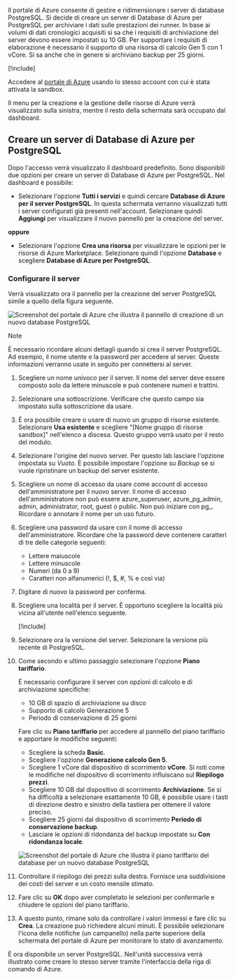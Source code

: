 Il portale di Azure consente di gestire e ridimensionare i server di database PostgreSQL. Si decide di creare un server di Database di Azure per PostgreSQL per archiviare i dati sulle prestazioni dei runner. In base ai volumi di dati cronologici acquisiti si sa che i requisiti di archiviazione del server devono essere impostati su 10 GB. Per supportare i requisiti di elaborazione è necessario il supporto di una risorsa di calcolo Gen 5 con 1 vCore. Si sa anche che in genere si archiviano backup per 25 giorni.

[!include[](../../../includes/azure-sandbox-activate.md)]

Accedere al [portale di Azure](https://portal.azure.com/learn.docs.microsoft.com?azure-portal=true) usando lo stesso account con cui è stata attivata la sandbox.

Il menu per la creazione e la gestione delle risorse di Azure verrà visualizzato sulla sinistra, mentre il resto della schermata sarà occupato dal dashboard.

## <a name="create-an-azure-database-for-postgresql-server"></a>Creare un server di Database di Azure per PostgreSQL

Dopo l'accesso verrà visualizzato il dashboard predefinito. Sono disponibili due opzioni per creare un server di Database di Azure per PostgreSQL. Nel dashboard è possibile:

- Selezionare l'opzione **Tutti i servizi** e quindi cercare **Database di Azure per il server PostgreSQL**. In questa schermata verranno visualizzati tutti i server configurati già presenti nell'account. Selezionare quindi **Aggiungi** per visualizzare il nuovo pannello per la creazione del server.

**oppure**

- Selezionare l'opzione **Crea una risorsa** per visualizzare le opzioni per le risorse di Azure Marketplace. Selezionare quindi l'opzione **Database** e scegliere **Database di Azure per PostgreSQL**.

### <a name="configure-the-server"></a>Configurare il server

Verrà visualizzato ora il pannello per la creazione del server PostgreSQL simile a quello della figura seguente.

![Screenshot del portale di Azure che illustra il pannello di creazione di un nuovo database PostgreSQL](../media/4-create-blade.png)

> [!NOTE]
> È necessario ricordare alcuni dettagli quando si crea il server PostgreSQL. Ad esempio, il nome utente e la password per accedere al server. Queste informazioni verranno usate in seguito per connettersi al server.

1. Scegliere un nome univoco per il server. Il nome del server deve essere composto solo da lettere minuscole e può contenere numeri e trattini.

1. Selezionare una sottoscrizione. Verificare che questo campo sia impostato sulla sottoscrizione da usare.

1. È ora possibile creare o usare di nuovo un gruppo di risorse esistente. Selezionare **Usa esistente** e scegliere "<rgn>[Nome gruppo di risorse sandbox]</rgn>" nell'elenco a discesa. Questo gruppo verrà usato per il resto del modulo.

1. Selezionare l'origine del nuovo server. Per questo lab lasciare l'opzione impostata su _Vuoto_. È possibile impostare l'opzione su _Backup_ se si vuole ripristinare un backup del server esistente.

1. Scegliere un nome di accesso da usare come account di accesso dell'amministratore per il nuovo server. Il nome di accesso dell'amministratore non può essere azure_superuser, azure_pg_admin, admin, administrator, root, guest o public. Non può iniziare con pg_. Ricordare o annotare il nome per un uso futuro.

1. Scegliere una password da usare con il nome di accesso dell'amministratore. Ricordare che la password deve contenere caratteri di tre delle categorie seguenti:
   - Lettere maiuscole
   - Lettere minuscole
   - Numeri (da 0 a 9)
   - Caratteri non alfanumerici (!, $, #, % e così via)

1. Digitare di nuovo la password per conferma.

1. Scegliere una località per il server. È opportuno scegliere la località più vicina all'utente nell'elenco seguente.

    [!include[](../../../includes/azure-sandbox-regions-first-mention-note-friendly.md)]


1. Selezionare ora la versione del server. Selezionare la versione più recente di PostgreSQL.

1. Come secondo e ultimo passaggio selezionare l'opzione **Piano tariffario**.

    È necessario configurare il server con opzioni di calcolo e di archiviazione specifiche:

    - 10 GB di spazio di archiviazione su disco
    - Supporto di calcolo Generazione 5
    - Periodo di conservazione di 25 giorni

    Fare clic su **Piano tariffario** per accedere al pannello del piano tariffario e apportare le modifiche seguenti:

    - Scegliere la scheda **Basic**.
    - Scegliere l'opzione **Generazione calcolo Gen 5**.
    - Scegliere 1 vCore dal dispositivo di scorrimento **vCore**. Si noti come le modifiche nel dispositivo di scorrimento influiscano sul **Riepilogo prezzi**.
    - Scegliere 10 GB dal dispositivo di scorrimento **Archiviazione**. Se si ha difficoltà a selezionare esattamente 10 GB, è possibile usare i tasti di direzione destro e sinistro della tastiera per ottenere il valore preciso.
    - Scegliere 25 giorni dal dispositivo di scorrimento **Periodo di conservazione backup**.
    - Lasciare le opzioni di ridondanza del backup impostate su **Con ridondanza locale**.

    ![Screenshot del portale di Azure che illustra il piano tariffario del database per un nuovo database PostgreSQL](../media/4-azure-db-pricing-tier.png)

1. Controllare il riepilogo dei prezzi sulla destra. Fornisce una suddivisione dei costi del server e un costo mensile stimato.

1. Fare clic su **OK** dopo aver completato le selezioni per confermarle e chiudere le opzioni del piano tariffario.

1. A questo punto, rimane solo da controllare i valori immessi e fare clic su **Crea**. La creazione può richiedere alcuni minuti. È possibile selezionare l'icona delle notifiche (un campanello) nella parte superiore della schermata del portale di Azure per monitorare lo stato di avanzamento.

È ora disponibile un server PostgreSQL. Nell'unità successiva verrà illustrato come creare lo stesso server tramite l'interfaccia della riga di comando di Azure.
